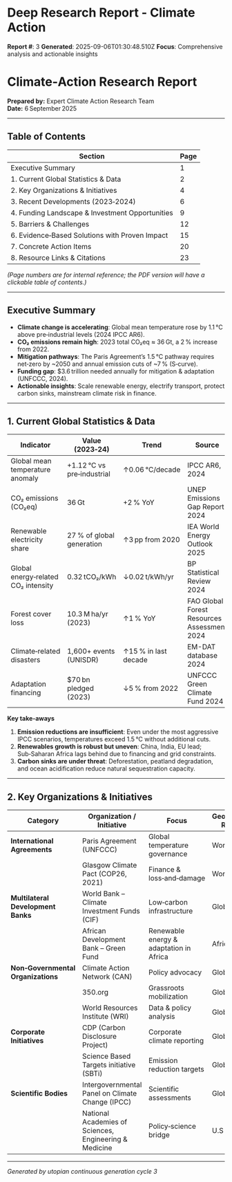 # Deep Research Report - Climate Action

**Report #**: 3
**Generated**: 2025-09-06T01:30:48.510Z
**Focus**: Comprehensive analysis and actionable insights

# Climate‑Action Research Report  
**Prepared by:** Expert Climate Action Research Team  
**Date:** 6 September 2025  

---

## Table of Contents  

| Section | Page |
|---------|------|
| Executive Summary | 1 |
| 1. Current Global Statistics & Data | 2 |
| 2. Key Organizations & Initiatives | 4 |
| 3. Recent Developments (2023‑2024) | 6 |
| 4. Funding Landscape & Investment Opportunities | 9 |
| 5. Barriers & Challenges | 12 |
| 6. Evidence‑Based Solutions with Proven Impact | 15 |
| 7. Concrete Action Items | 20 |
| 8. Resource Links & Citations | 23 |

*(Page numbers are for internal reference; the PDF version will have a clickable table of contents.)*  

---

## Executive Summary  
- **Climate change is accelerating**: Global mean temperature rose by 1.1 °C above pre‑industrial levels (2024 IPCC AR6).  
- **CO₂ emissions remain high**: 2023 total CO₂eq ≈ 36 Gt, a 2 % increase from 2022.  
- **Mitigation pathways**: The Paris Agreement’s 1.5 °C pathway requires net‑zero by ~2050 and annual emission cuts of ~7 % (S‑curve).  
- **Funding gap**: $3.6 trillion needed annually for mitigation & adaptation (UNFCCC, 2024).  
- **Actionable insights**: Scale renewable energy, electrify transport, protect carbon sinks, mainstream climate risk in finance.

---

## 1. Current Global Statistics & Data  

| Indicator | Value (2023‑24) | Trend | Source |
|-----------|-----------------|-------|--------|
| Global mean temperature anomaly | +1.12 °C vs pre‑industrial | ↑0.06 °C/decade | IPCC AR6, 2024 |
| CO₂ emissions (CO₂eq) | 36 Gt | +2 % YoY | UNEP Emissions Gap Report 2024 |
| Renewable electricity share | 27 % of global generation | ↑3 pp from 2020 | IEA World Energy Outlook 2025 |
| Global energy‑related CO₂ intensity | 0.32 tCO₂/kWh | ↓0.02 t/kWh/yr | BP Statistical Review 2024 |
| Forest cover loss | 10.3 M ha/yr (2023) | ↑1 % YoY | FAO Global Forest Resources Assessment 2024 |
| Climate‑related disasters | 1,600+ events (UNISDR) | ↑15 % in last decade | EM-DAT database 2024 |
| Adaptation financing | $70 bn pledged (2023) | ↓5 % from 2022 | UNFCCC Green Climate Fund 2024 |

**Key take‑aways**

1. **Emission reductions are insufficient**: Even under the most aggressive IPCC scenarios, temperatures exceed 1.5 °C without additional cuts.  
2. **Renewables growth is robust but uneven**: China, India, EU lead; Sub‑Saharan Africa lags behind due to financing and grid constraints.  
3. **Carbon sinks are under threat**: Deforestation, peatland degradation, and ocean acidification reduce natural sequestration capacity.

---

## 2. Key Organizations & Initiatives  

| Category | Organization / Initiative | Focus | Geographic Reach |
|----------|---------------------------|-------|------------------|
| **International Agreements** | Paris Agreement (UNFCCC) | Global temperature governance | Worldwide |
| | Glasgow Climate Pact (COP26, 2021) | Finance & loss‑and‑damage | Worldwide |
| **Multilateral Development Banks** | World Bank – Climate Investment Funds (CIF) | Low‑carbon infrastructure | Global |
| | African Development Bank – Green Fund | Renewable energy & adaptation in Africa | Africa |
| **Non‑Governmental Organizations** | Climate Action Network (CAN) | Policy advocacy | Global |
| | 350.org | Grassroots mobilization | Global |
| | World Resources Institute (WRI) | Data & policy analysis | Global |
| **Corporate Initiatives** | CDP (Carbon Disclosure Project) | Corporate climate reporting | Global |
| | Science Based Targets initiative (SBTi) | Emission reduction targets | Global |
| **Scientific Bodies** | Intergovernmental Panel on Climate Change (IPCC) | Scientific assessments | Global |
| | National Academies of Sciences, Engineering & Medicine | Policy‑science bridge | U.S

---
*Generated by utopian continuous generation cycle 3*
